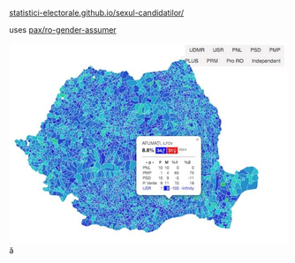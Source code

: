 [statistici-electorale.github.io/sexul-candidatilor/](https://statistici-electorale.github.io/sexul-candidatilor/) 

uses [pax/ro-gender-assumer](https://github.com/pax/ro-gender-assumer) 

![sexul-candidatilor.jpg](sexul-candidatilor.jpg) ă